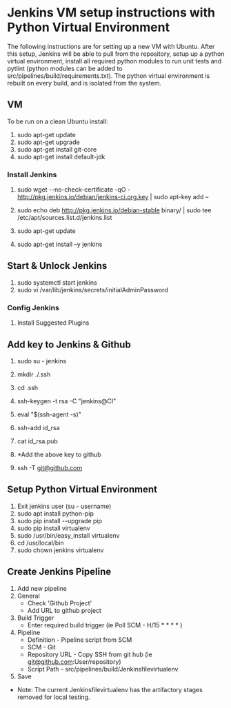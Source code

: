 # Jenkins VM setup instructions with Python Virtual Environment

The following instructions are for setting up a new VM with Ubuntu. After this setup, Jenkins will be able to pull from the repository, setup up a python virtual environment, install all required python modules to run unit tests and pytlint (python modules can be added to src/pipelines/build/requirements.txt). The python virtual environment is rebuilt on every build, and is isolated from the system.

## VM

To be run on a clean Ubuntu install:

1. sudo apt-get update
2. sudo apt-get upgrade
3. sudo apt-get install git-core
4. sudo apt-get install default-jdk

### Install Jenkins

1. sudo wget --no-check-certificate -qO - http://pkg.jenkins.io/debian/jenkins-ci.org.key | sudo apt-key add –

2. sudo echo deb http://pkg.jenkins.io/debian-stable binary/ | sudo tee /etc/apt/sources.list.d/jenkins.list

3. sudo apt-get update
4. sudo apt-get install –y jenkins

## Start & Unlock Jenkins

1. sudo systemctl start jenkins
2. sudo vi /var/lib/jenkins/secrets/initialAdminPassword

### Config Jenkins

1. Install Suggested Plugins

## Add key to Jenkins & Github

1. sudo su - jenkins
2. mkdir ./.ssh
3. cd .ssh
4. ssh-keygen -t rsa -C "jenkins@CI"
5. eval "$(ssh-agent -s)"
6. ssh-add id_rsa
7. cat id_rsa.pub

8. *Add the above key to github

9. ssh -T git@github.com

## Setup Python Virtual Environment

1. Exit jenkins user (su - username)
2. sudo apt install python-pip
3. sudo pip install --upgrade pip
4. sudo pip install virtualenv
5. sudo /usr/bin/easy_install virtualenv
6. cd /usr/local/bin
7. sudo chown jenkins virtualenv

## Create Jenkins Pipeline

1. Add new pipeline
2. General
    * Check 'Github Project'
    * Add URL to github project
3. Build Trigger
    * Enter required build trigger (ie Poll SCM - H/15 * * * * )
4. Pipeline
    * Definition - Pipeline script from SCM
    * SCM - Git
    * Repository URL - Copy SSH from git hub (ie git@github.com:User/repository)
    * Script Path - src/pipelines/build/Jenkinsfilevirtualenv
5. Save

* Note: The current Jenkinsfilevirtualenv has the artifactory stages removed for local testing.